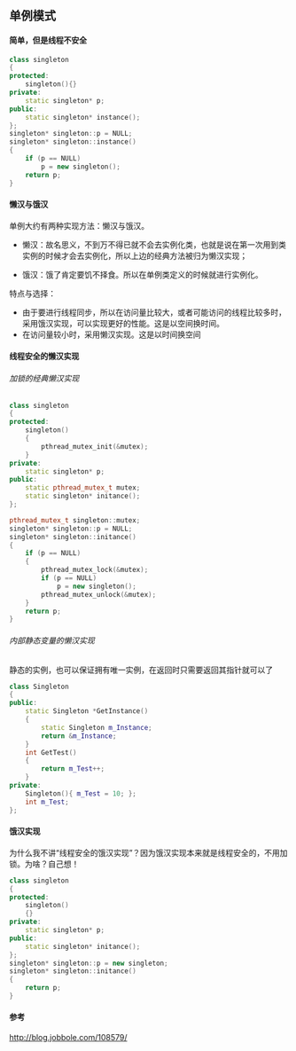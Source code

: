 ## 单例模式

#### 简单，但是线程不安全

```c++
class singleton
{
protected:
    singleton(){}
private:
    static singleton* p;
public:
    static singleton* instance();
};
singleton* singleton::p = NULL;
singleton* singleton::instance()
{
    if (p == NULL)
        p = new singleton();
    return p;
}
```



#### 懒汉与饿汉

单例大约有两种实现方法：懒汉与饿汉。

-   懒汉：故名思义，不到万不得已就不会去实例化类，也就是说在第一次用到类实例的时候才会去实例化，所以上边的经典方法被归为懒汉实现；

-   饿汉：饿了肯定要饥不择食。所以在单例类定义的时候就进行实例化。

特点与选择：

-   由于要进行线程同步，所以在访问量比较大，或者可能访问的线程比较多时，采用饿汉实现，可以实现更好的性能。这是以空间换时间。
-   在访问量较小时，采用懒汉实现。这是以时间换空间





#### 线程安全的懒汉实现

###### 加锁的经典懒汉实现

```c++
class singleton
{
protected:
    singleton()
    {
        pthread_mutex_init(&mutex);
    }
private:
    static singleton* p;
public:
    static pthread_mutex_t mutex;
    static singleton* initance();
};

pthread_mutex_t singleton::mutex;
singleton* singleton::p = NULL;
singleton* singleton::initance()
{
    if (p == NULL)
    {
        pthread_mutex_lock(&mutex);
        if (p == NULL)
            p = new singleton();
        pthread_mutex_unlock(&mutex);
    }
    return p;
}
```



###### 内部静态变量的懒汉实现

静态的实例，也可以保证拥有唯一实例，在返回时只需要返回其指针就可以了

```c++
class Singleton
{
public:
	static Singleton *GetInstance()
	{
		static Singleton m_Instance;
		return &m_Instance;
	}
	int GetTest()
	{
		return m_Test++;
	}
private:
	Singleton(){ m_Test = 10; };
	int m_Test;
};
```



#### 饿汉实现

为什么我不讲“线程安全的饿汉实现”？因为饿汉实现本来就是线程安全的，不用加锁。为啥？自己想！

```c++
class singleton
{
protected:
    singleton()
    {}
private:
    static singleton* p;
public:
    static singleton* initance();
};
singleton* singleton::p = new singleton;
singleton* singleton::initance()
{
    return p;
}

```



#### 参考

http://blog.jobbole.com/108579/